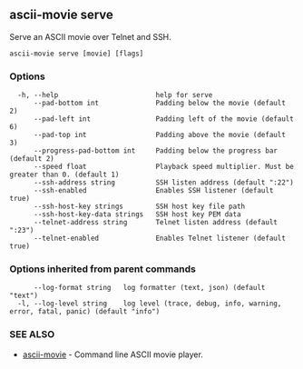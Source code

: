 ## ascii-movie serve

Serve an ASCII movie over Telnet and SSH.

```
ascii-movie serve [movie] [flags]
```

### Options

```
  -h, --help                        help for serve
      --pad-bottom int              Padding below the movie (default 2)
      --pad-left int                Padding left of the movie (default 6)
      --pad-top int                 Padding above the movie (default 3)
      --progress-pad-bottom int     Padding below the progress bar (default 2)
      --speed float                 Playback speed multiplier. Must be greater than 0. (default 1)
      --ssh-address string          SSH listen address (default ":22")
      --ssh-enabled                 Enables SSH listener (default true)
      --ssh-host-key strings        SSH host key file path
      --ssh-host-key-data strings   SSH host key PEM data
      --telnet-address string       Telnet listen address (default ":23")
      --telnet-enabled              Enables Telnet listener (default true)
```

### Options inherited from parent commands

```
      --log-format string   log formatter (text, json) (default "text")
  -l, --log-level string    log level (trace, debug, info, warning, error, fatal, panic) (default "info")
```

### SEE ALSO

* [ascii-movie](ascii-movie.md)	 - Command line ASCII movie player.

